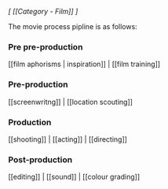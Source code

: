 *[ [[Category - Film]] ]*

The movie process pipline is as follows: 

### Pre pre-production
[[film aphorisms | inspiration]] | [[film training]]

### Pre-production
[[screenwritng]] | [[location scouting]]

### Production
[[shooting]] | [[acting]] | [[directing]]

### Post-production
[[editing]] | [[sound]] | [[colour grading]]